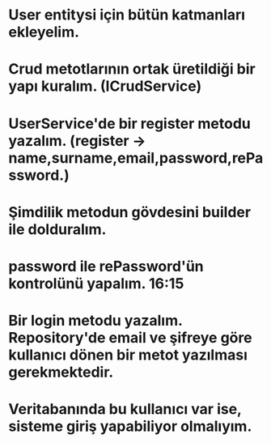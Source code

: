 # User entitysi için bütün katmanları ekleyelim.
# Crud metotlarının ortak üretildiği bir yapı kuralım. (ICrudService)

# UserService'de bir register metodu yazalım. (register -> name,surname,email,password,rePassword.)
# Şimdilik metodun gövdesini builder ile dolduralım.
# password ile rePassword'ün kontrolünü yapalım. 16:15

# Bir login metodu yazalım. Repository'de email ve şifreye göre kullanıcı dönen bir metot yazılması gerekmektedir.
# Veritabanında bu kullanıcı var ise, sisteme giriş yapabiliyor olmalıyım.